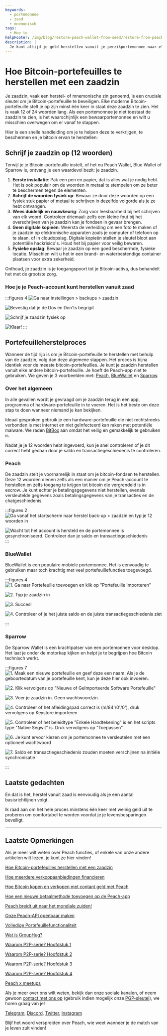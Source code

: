 ```yaml
---
keywords:
  - portemonnee
  - zaad
  - mnemonisch
tags:
  - Hoe te
helpFooter: /img/blog/restore-peach-wallet-from-seed/restore-from-peach-wallet-preview.jpg
description: |
  Je kunt altijd je geld herstellen vanuit je perzikportemonnee naar elke andere portemonnee. In deze tutorial laten we zien hoe dit kan worden gedaan.
---
```


# Hoe Bitcoin-portefeuilles te herstellen met een zaadzin

Je zaadzin, vaak een herstel- of mnemonische zin genoemd, is een cruciale sleutel om je Bitcoin-portefeuille te beveiligen. Elke moderne Bitcoin-portefeuille stelt je op zijn minst één keer in staat deze zaadzin te zien. Het is vaak 12 of 24 woorden lang. Als een portemonnee je niet toestaat de zaadzin te zien, is het waarschijnlijk een bewaarportemonnee en wilt u misschien overwegen om er vanaf te stappen.

Hier is een snelle handleiding om je te helpen deze te verkrijgen, te beschermen en je bitcoin ervan te herstellen:

## Schrijf je zaadzin op (12 woorden)

Terwijl je je Bitcoin-portefeuille instelt, of het nu Peach Wallet, Blue Wallet of Sparrow is, ontvang je een waardevol bezit: je zaadzin.

1. **Eerste installatie**: Pak een pen en papier, dat is alles wat je nodig hebt. Het is ook populair om de woorden in metaal te stempelen om ze beter te beschermen tegen de elementen.
2. **Schrijf de woorden fysiek op**: Bewaar ze door deze woorden op een fysiek stuk papier of metaal te schrijven in dezelfde volgorde als je ze hebt ontvangen.
3. **Wees duidelijk en nauwkeurig**: Zorg voor leesbaarheid bij het schrijven van elk woord. Controleer driemaal: zelfs een kleine fout bij het overschrijven van je zaadzin kan je fondsen in gevaar brengen.
4. **Geen digitale kopieën**: Weersta de verleiding om een foto te maken of je zaadzin op elektronische apparaten zoals je computer of telefoon op te slaan, of in cloudopslag. Digitale kopieën stellen je sleutel bloot aan potentiële hackrisico's. Houd het bij papier voor veilig bewaren.
5. **Fysieke opslag**: Bewaar je zaadzin op een goed beschermde, fysieke locatie. Misschien wilt u het in een brand- en waterbestendige container plaatsen voor extra zekerheid.

Onthoud, je zaadzin is je toegangspoort tot je Bitcoin-activa, dus behandelt het met de grootste zorg.

### Hoe je je Peach-account kunt herstellen vanuit zaad

:::figures 4
![Ga naar instellingen > backups > zaadzin](/img/blog/restore-peach-wallet-from-seed/peach-1-backup-seed-phrase.png)

![Bevestig dat je de Dos en Don'ts begrijpt](/img/blog/restore-peach-wallet-from-seed/peach-2-backup-seed-phrase.png)

![Schrijf je zaadzin fysiek op](/img/blog/restore-peach-wallet-from-seed/peach-3-backup-seed-phrase.png)

![Klaar!](/img/blog/restore-peach-wallet-from-seed/peach-4-backup-seed-phrase.png)
:::

## Portefeuilleherstelproces

Wanneer de tijd rijp is om je Bitcoin-portefeuille te herstellen met behulp van de zaadzin, volg dan deze algemene stappen. Het proces is bijna identiek voor de meeste bitcoin-portefeuilles. Je kunt je zaadzin herstellen vanuit elke andere bitcoin-portefeuille. Je hoeft de Peach-app niet te gebruiken. We geven je 3 voorbeelden met: [Peach](https://peachbitcoin.com/), [BlueWallet](https://bluewallet.io/) en [Sparrow](https://www.sparrowwallet.com/).

### Over het algemeen

In alle gevallen wordt je gevraagd om je zaadzin terug in een app, programma of hardware-portefeuille in te voeren. Het is het beste om deze stap te doen wanneer niemand je kan bekijken.

Ideaal gesproken gebruik je een hardware-portefeuille die niet rechtstreeks verbonden is met internet en niet geïnfecteerd kan raken met potentiële malware. We raden [BitBox](https://bitbox.swiss/bitbox02/?ref=DLX6l9ccCc) aan omdat het veilig en gemakkelijk te gebruiken is.

Nadat je je 12 woorden hebt ingevoerd, kun je snel controleren of je dit correct hebt gedaan door je saldo en transactiegeschiedenis te controleren.

### Peach

De zaadzin stelt je voornamelijk in staat om je bitcoin-fondsen te herstellen. Deze 12 woorden dienen zelfs als een manier om je Peach-account te herstellen en zelfs toegang te krijgen tot bitcoin die vergrendeld is in escrow. 
Je kunt echter je betalingsgegevens niet herstellen, evenals versleutelde gegevens zoals betalingsgegevens van je transacties en de chatgeschiedenis.

:::figures 2
![Ga vanaf het startscherm naar herstel back-up > zaadzin en typ je 12 woorden in](/img/blog/restore-peach-wallet-from-seed/peach-1-restore-from-seed-with-words.png)

![Wacht tot het account is hersteld en de portemonnee is gesynchroniseerd. Controleer dan je saldo en transactiegeschiedenis](/img/blog/restore-peach-wallet-from-seed/peach-2-transaction-history-after-recovery.png)
:::

### BlueWallet

BlueWallet is een populaire mobiele portemonnee. Het is eenvoudig te gebruiken maar toch krachtig met veel portefeuillefuncties toegevoegd.

:::figures 4
![1. Ga naar Portefeuille toevoegen en klik op "Portefeuille importeren"](/img/blog/restore-peach-wallet-from-seed/bluewallet-1-add-wallet.jpeg)

![2. Typ je zaadzin in](/img/blog/restore-peach-wallet-from-seed/bluewallet-2-import-wallet-from-seed-phrase.jpeg)

![3. Succes!](/img/blog/restore-peach-wallet-from-seed/bluewallet-3-imported.jpeg)

![4. Controleer of je het juiste saldo en de juiste transactiegeschiedenis ziet](/img/blog/restore-peach-wallet-from-seed/bluewallet-4-synced.jpeg)

:::

### Sparrow

De Sparrow Wallet is een krachtpatser van een portemonnee voor desktop. Het laat je onder de motorkap kijken en helpt je te begrijpen hoe Bitcoin technisch werkt.

:::figures 7
![1. Maak een nieuwe portefeuille en geef deze een naam. Als je de geboortedatum van je portefeuille kent, kun je deze hier ook invoeren.](/img/blog/restore-peach-wallet-from-seed/sparrow-1-new-wallet.png)

![2. Klik vervolgens op "Nieuwe of Geïmporteerde Software Portefeuille"](/img/blog/restore-peach-wallet-from-seed/sparrow-2-new-software-wallet.png)

![3. Voer je zaadzin in. Geen wachtwoordzin.](/img/blog/restore-peach-wallet-from-seed/sparrow-3-enter-seed-phrase.png)

![4. Controleer of het afleidingspad correct is (m/84'/0'/0'), druk vervolgens op Keystore importeren](/img/blog/restore-peach-wallet-from-seed/sparrow-4-verify-derivation-path.png)

![5. Controleer of het beleidtype "Enkele Handtekening" is en het scripts type "Native Segwit" is. Druk vervolgens op "Toepassen"](/img/blog/restore-peach-wallet-from-seed/sparrow-5-verify-settings.png)

![6. Je kunt ervoor kiezen om je portemonnee te versleutelen met een optioneel wachtwoord](/img/blog/restore-peach-wallet-from-seed/sparrow-6-no-password.png)

![7. Saldo en transactiegeschiedenis zouden moeten verschijnen na initiële synchronisatie](/img/blog/restore-peach-wallet-from-seed/sparrow-7-recovered-wallet-in.png)

:::

## Laatste gedachten

En dat is het, herstel vanuit zaad is eenvoudig als je een aantal basisrichtlijnen volgt.

Ik raad aan om het hele proces minstens één keer met weinig geld uit te proberen om comfortabel te worden voordat je je levensbesparingen beveiligt.

---

## Laatste Opmerkingen

Als je meer wilt weten over Peach functies, of enkele van onze andere artikelen wilt lezen, je kunt ze hier vinden!

[Hoe Bitcoin-portefeuilles herstellen met een zaadzin](https://peachbitcoin.com/nl/blog/how-to-restore-peach-wallet/)

[Hoe meerdere verkoopaanbiedingen financieren](https://peachbitcoin.com/nl/blog/funding-multiple-sell-offers/)

[Hoe Bitcoin kopen en verkopen met contant geld met Peach](https://peachbitcoin.com/nl/blog/how-to-buy-and-sell-bitcoin-with-cash-using-peach/)

[Hoe een nieuwe betaalmethode toevoegen op de Peach-app](https://peachbitcoin.com/nl/blog/how-to-add-a-payment-method/)

[Peach breidt uit naar het mondiale zuiden!](https://peachbitcoin.com/nl/blog/peach-expands-to-the-global-south/)

[Onze Peach-API openbaar maken](https://peachbitcoin.com/nl/blog/making-our-peach-api-public/)

[Volledige Portefeuillefunctionaliteit](https://peachbitcoin.com/nl/blog/full-wallet-functionality/)

[Wat is GroupHug?](https://peachbitcoin.com/nl/blog/group-hug/)

[Waarom P2P-serie? Hoofdstuk 1](https://peachbitcoin.com/nl/blog/why-p2p-chapter-1/)

[Waarom P2P-serie? Hoofdstuk 2](https://peachbitcoin.com/nl/blog/why-p2p-chapter-2/)

[Waarom P2P-serie? Hoofdstuk 3](https://peachbitcoin.com/nl/blog/why-p2p-chapter-3-circular-economies/)

[Waarom P2P-serie? Hoofdstuk 4](https://peachbitcoin.com/nl/blog/why-p2p-chapter-4-chains-of-trust/)

[Peach x meetups](https://peachbitcoin.com/nl/blog/peach-for-meetups/)

Als je meer over ons wilt weten, bekijk dan onze sociale kanalen, of neem gewoon [contact met ons op](mailto:hello@peachbitcoin.com) (gebruik indien mogelijk onze [PGP-sleutel](https://keys.openpgp.org/vks/v1/by-fingerprint/48339A19645E2E53488E0E5479E1B270FACD1BD2)), we horen graag van je!

[Telegram](https://t.me/peachtopeach), [Discord](https://discord.gg/ypeHz3SW54), [Twitter](https://twitter.com/peachbitcoin), [Instagram](https://instagram.com/peachbitcoin)

Blijf het woord verspreiden over Peach, wie weet wanneer je de match van je leven zult vinden!
